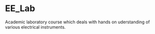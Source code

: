# EE_Lab
Academic laboratory course which deals with hands on uderstanding of various electrical instruments.
